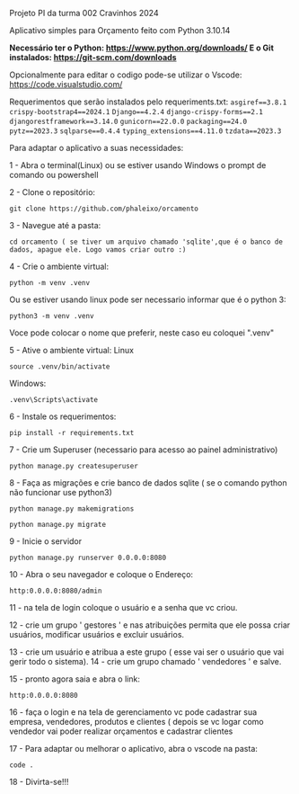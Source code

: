 Projeto PI da turma 002 Cravinhos 2024

Aplicativo simples para Orçamento feito com Python 3.10.14

**Necessário ter o Python:
https://www.python.org/downloads/
E o Git instalados:
https://git-scm.com/downloads**

Opcionalmente para editar o codigo pode-se utilizar o Vscode:
https://code.visualstudio.com/

Requerimentos que serão instalados pelo requeriments.txt:
``asgiref==3.8.1``
``crispy-bootstrap4==2024.1``
``Django==4.2.4``
``django-crispy-forms==2.1``
``djangorestframework==3.14.0``
``gunicorn==22.0.0``
``packaging==24.0``
``pytz==2023.3``
``sqlparse==0.4.4``
``typing_extensions==4.11.0``
``tzdata==2023.3``


Para adaptar o aplicativo a suas necessidades:

1 - Abra o terminal(Linux) ou se estiver usando Windows o prompt de comando ou powershell

2 - Clone o repositório:
```
git clone https://github.com/phaleixo/orcamento
```
3 - Navegue até a pasta:
```
cd orcamento ( se tiver um arquivo chamado 'sqlite',que é o banco de dados, apague ele. Logo vamos criar outro :)
```
4 - Crie o ambiente virtual:
```
python -m venv .venv
```
Ou se estiver usando linux pode ser necessario informar que é o python 3:
```
python3 -m venv .venv
```
Voce pode colocar o nome que preferir, neste caso eu coloquei  ".venv"

5 - Ative o ambiente virtual:
Linux
```
source .venv/bin/activate
```
Windows:
```
.venv\Scripts\activate
```

6 - Instale os requerimentos:
```
pip install -r requirements.txt
```

7 - Crie um Superuser (necessario para acesso ao painel administrativo)

```
python manage.py createsuperuser
```

8 - Faça as migrações e crie banco de dados sqlite ( se o comando python não funcionar use python3)
```
python manage.py makemigrations
```

```
python manage.py migrate
```

9 - Inicie o servidor
```
python manage.py runserver 0.0.0.0:8080
```
10 - Abra o seu navegador e coloque o Endereço:
```
http:0.0.0.0:8080/admin
```

11 - na tela de login coloque o usuário e a senha que vc criou.

12 - crie um grupo ' gestores ' e nas atribuições permita que ele possa criar usuários, modificar usuários e excluir usuários.

13 - crie um usuário e atribua a este grupo ( esse vai ser o usuário que vai gerir todo o sistema).
14 - crie um grupo chamado ' vendedores ' e salve.

15 - pronto agora saia e abra o link: 

```
http:0.0.0.0:8080
```
16 - faça o login e na tela de gerenciamento vc pode cadastrar sua empresa, vendedores, produtos e clientes ( depois se vc logar como vendedor vai poder realizar orçamentos e cadastrar clientes


17 - Para adaptar ou melhorar o aplicativo, abra o vscode na pasta:
```
code .
```
18 - Divirta-se!!!

